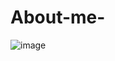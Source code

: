 # About-me-
![image](https://github.com/user-attachments/assets/a539be3f-d337-4ceb-9869-86e35cf49396)
